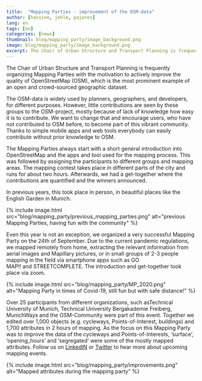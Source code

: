 ```yaml
---
title:  "Mapping Parties - improvement of the OSM-data"
author: [hassine, jehle, pajares]
lang: en
tags: [en]
categories: [news]
thumbnail: blog/mapping_party/image_background.png
image: blog/mapping_party/image_background.png
excerpt: The Chair of Urban Structure and Transport Planning is frequently organizing Mapping Parties with the motivation to actively improve the quality of OpenStreetMap (OSM), which is the most prominent example of an open, crowd-sourced geographic dataset.
---
```

The Chair of Urban Structure and Transport Planning is frequently organizing Mapping Parties with the motivation to actively improve the quality of OpenStreetMap (OSM), which is the most prominent example of an open and crowd-sourced geographic dataset.

The OSM-data is widely used by planners, geographers, and developers, for different purposes. However, little contributions are seen by these groups to the OSM-project, mostly because of lack of knowledge how easy it is to contribute. We want to change that and encourage users, who have not contributed to OSM before, to become part of this vibrant community. Thanks to simple mobile apps and web tools everybody can easily contribute without prior knowledge to OSM.

The Mapping Parties always start with a short general introduction into OpenStreetMap and the apps and tool used  for the mapping process. This was followed by assigning the participants to different groups and mapping areas. The mapping contest takes place in different parts of the city and runs for about two hours. Afterwards, we had a get-together where the contributions are quantified and the winners announced. 

In previous years, this took place in person, in beautiful places like the English Garden in Munich.

{% include image.html src="blog/mapping_party/previous_mapping_parties.png" alt="previous Mapping Parties, having fun with the community" %} 

Even this year is not an exception, we organized a very successful Mapping Party on the 24th of September. Due to the current pandemic regulations, we mapped remotely from home, extracting the relevant information from aerial images and Mapillary pictures, or in small groups of 2-3 people mapping in the field via smartphone apps such as GO MAP!! and STREETCOMPLETE. The introduction and get-together took place via zoom. 

{% include image.html src="blog/mapping_party/MP_2020.png" alt="Mapping Party in times of Covid-19, still fun but with safe distance!" %} 

Over 25 participants from different organizations, such asTechnical University of Munich, Technical University Bergakademie Freiberg, MunichWays and the OSM-Community were part of this event. Together we  edited over 1,000 objects (e.g. cycleways, Points-of-Interest, buildings) and 1,700 attributes in 2 hours of mapping. As the focus on this Mapping Party was to improve the data of the cycleways and Points-of-Interests, ‘surface’, ‘opening_hours’ and ‘segregated’ were some of the mostly mapped attributes. Follow us on [LinkedIN](https://www.linkedin.com/company/goat-tool/) or [Twitter](https://twitter.com/GoatTool) to hear more about upcoming mapping events. 


{% include image.html src="blog/mapping_party/improvements.png" alt="Mapped attributes during the mapping party" %} 



